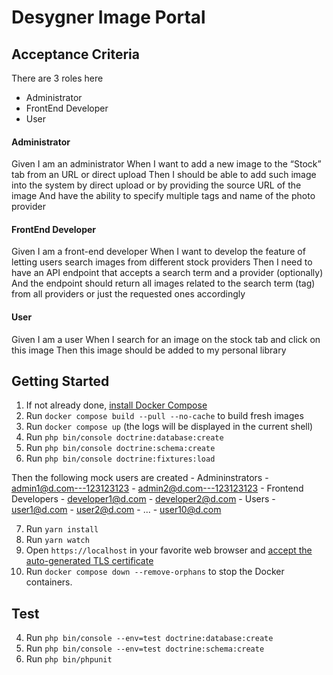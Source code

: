 # Desygner Image Portal

## Acceptance Criteria

There are 3 roles here

- Administrator
- FrontEnd Developer
- User
#### Administrator
Given I am an administrator
When I want to add a new image to the “Stock” tab from an URL or direct upload
Then I should be able to add such image into the system by direct upload or by providing the source URL of the image
And have the ability to specify multiple tags and name of the photo provider

#### FrontEnd Developer
Given I am a front-end developer
When I want to develop the feature of letting users search images from different stock providers
Then I need to have an API endpoint that accepts a search term and a provider (optionally)
And the endpoint should return all images related to the search term (tag) from all providers or just the requested ones accordingly

#### User
Given I am a user
When I search for an image on the stock tab and click on this image
Then this image should be added to my personal library


## Getting Started

1. If not already done, [install Docker Compose](https://docs.docker.com/compose/install/)
2. Run `docker compose build --pull --no-cache` to build fresh images
3. Run `docker compose up` (the logs will be displayed in the current shell)
4. Run `php bin/console doctrine:database:create`
5. Run `php bin/console doctrine:schema:create`
6. Run `php bin/console doctrine:fixtures:load`

Then the following mock users are created
    - Admininstrators
        - admin1@d.com---123123123
        - admin2@d.com---123123123
    - Frontend Developers
        - developer1@d.com
        - developer2@d.com
    - Users
        - user1@d.com
        - user2@d.com
        - ...
        - user10@d.com

7. Run `yarn install`
8. Run `yarn watch`
4. Open `https://localhost` in your favorite web browser and [accept the auto-generated TLS certificate](https://stackoverflow.com/a/15076602/1352334)
5. Run `docker compose down --remove-orphans` to stop the Docker containers.

## Test
4. Run `php bin/console --env=test doctrine:database:create`
5. Run `php bin/console --env=test doctrine:schema:create`
7. Run `php bin/phpunit`

